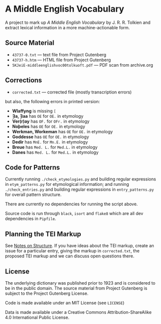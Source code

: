 # A Middle English Vocabulary

A project to mark up _A Middle English Vocabulary_ by J. R. R. Tolkien and extract lexical information in a more machine-actionable form.


## Source Material

* `43737-0.txt` — text file from Project Gutenberg
* `43737-h.htm` — HTML file from Project Gutenberg
* `5KJeiE-middleenglishvoc00tolkuoft.pdf` — PDF scan from archive.org


## Corrections

* `corrected.txt` — corrected file (mostly transcription errors)

but also, the following errors in printed version:

* **Wlaffyng** is missing `[`
* **Ȝa, Ȝaa** has `OE` for `OE.` in etymology
* **Ver(r)ay** has `OF.` for `OFr.` in etymology
* **Noþeles** has `OE` for `OE.` in etymology
* **Werkman, Workeman** has `OE` for `OE.` in etymology
* **Goddesse** has `OE` for `OE.` in etymology
* **Dedir** has `MnE.` for `Mn.E.` in etymology
* **Breue** has `Med. L.` for `Med.L.` in etymology
* **Danes** has `Med. L.` for `Med.L.` in etymology


## Code for Patterns


Currently running `./check_etymologies.py` and building regular expressions in `etym_patterns.py` for etymological information; and running `./check_entries.py` and building regular expressions in `entry_patterns.py` for overall pattern structure.

There are currently no dependencies for running the script above.

Source code is run through `black`, `isort` and `flake8` which are all dev dependencies in `Pipfile`.


## Planning the TEI Markup

See [Notes on Structure](https://github.com/digitaltolkien/a-middle-english-vocabulary/wiki/Notes-on-Structure). If you have ideas about the TEI markup, create an issue for a particular entry, giving the markup in `corrected.txt`, the proposed TEI markup and we can discuss open questions there.


## License

The underlying dictionary was published prior to 1923 and is considered to be in the public domain. The source material from Project Gutenberg is subject to the Project Gutenberg License.

Code is made available under an MIT License (see `LICENSE`)

Data is made available under a Creative Commons Attribution-ShareAlike 4.0 International Public License.

